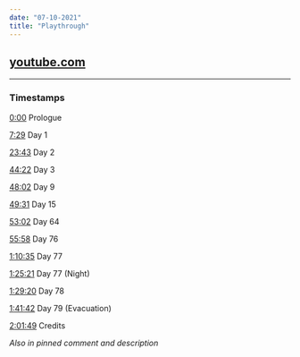 ```yaml
---
date: "07-10-2021"
title: "Playthrough"
---
```

<script src="/js/youtube.js"></script>
<noscript>
<style>.youtube-player{display:none;}</style>

## [youtube.com](https://www.youtube.com/watch?v=WxTp-I0O8TU)
</noscript>

<div class="youtube-player" data-id="WxTp-I0O8TU"></div>

---

### Timestamps

[0:00](https://youtube.com/watch?v=WxTp-I0O8TU&t=0s) Prologue 

[7:29](https://youtube.com/watch?v=WxTp-I0O8TU&t=449s) Day 1 

[23:43](https://youtube.com/watch?v=WxTp-I0O8TU&t=1423s) Day 2 

[44:22](https://youtube.com/watch?v=WxTp-I0O8TU&t=2662s) Day 3 

[48:02](https://youtube.com/watch?v=WxTp-I0O8TU&t=2882s) Day 9 

[49:31](https://youtube.com/watch?v=WxTp-I0O8TU&t=2971s) Day 15 

[53:02](https://youtube.com/watch?v=WxTp-I0O8TU&t=3182s) Day 64 

[55:58](https://youtube.com/watch?v=WxTp-I0O8TU&t=3358s) Day 76 

[1:10:35](https://youtube.com/watch?v=WxTp-I0O8TU&t=4235s) Day 77 

[1:25:21](https://youtube.com/watch?v=WxTp-I0O8TU&t=5121s) Day 77 (Night) 

[1:29:20](https://youtube.com/watch?v=WxTp-I0O8TU&t=5360s) Day 78 

[1:41:42](https://youtube.com/watch?v=WxTp-I0O8TU&t=6102s) Day 79 (Evacuation) 

[2:01:49](https://youtube.com/watch?v=WxTp-I0O8TU&t=7309s) Credits

*Also in pinned comment and description*